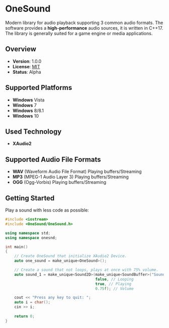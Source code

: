 OneSound
==========
Modern library for audio playback supporting 3 common audio formats. The software provides a **high-performance** audio sources, it is written in C++17. The library is generally suited for a game engine or media applications.

Overview
--------

- **Version**: 1.0.0
- **License**: [MIT](https://github.com/weelhelmer/OneSound/master/LICENSE)
- **Status**: Alpha

Supported Platforms
-------------------
- **Windows** Vista
- **Windows** 7
- **Windows** 8/8.1
- **Windows** 10

Used Technology
---------------
- **XAudio2**

Supported Audio File Formats
----------------------
- **WAV** (Waveform Audio File Format) Playing buffers/Streaming
- **MP3** (MPEG-1 Audio Layer 3) Playing buffers/Streaming
- **OGG** (Ogg-Vorbis) Playing buffers/Streaming

Getting Started
---------------

Play a sound with less code as possible:

```cpp
#include <iostream>
#include <OneSound/OneSound.h>

using namespace std;
using namespace onesnd;

int main()
{ 
    // Create OneSound that initialize XAudio2 Device.
    auto one_sound = make_unique<OneSound>();

    // Create a sound that not loops, plays at once with 75% volume.
    auto sound_1 = make_unique<Sound2D>(make_unique<SoundBuffer>("Sound\\shot.wav"),
                                        false, // Looping
                                        true, // Playing
                                        0.75f); // Volume

    cout << "Press any key to quit: ";
    auto i = char();
    cin >> i;
    
    return 0;
}
```
